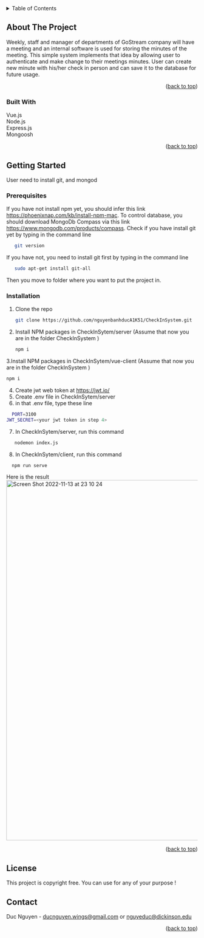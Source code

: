 



<!-- TABLE OF CONTENTS -->
<details>
  <summary>Table of Contents</summary>
  <ol>
    <li>
      <a href="#about-the-project">About The Project</a>
      <ul>
        <li><a href="#built-with">Built With</a></li>
      </ul>
    </li>
    <li>
      <a href="#getting-started">Getting Started</a>
      <ul>
        <li><a href="#prerequisites">Prerequisites</a></li>
        <li><a href="#installation">Installation</a></li>
      </ul>
    </li>
   
    <li><a href="#license">License</a></li>
    <li><a href="#contact">Contact</a></li>
  
  </ol>
</details>



<!-- ABOUT THE PROJECT -->
## About The Project


Weekly, staff and manager of departments of GoStream company will have a meeting and an internal software is used for storing the minutes of the meeting. This simple system implements that idea by allowing user to authenticate and make change to their meetings minutes.
User can create new minute with his/her check in person and can save it to the database for future usage.

<p align="right">(<a href="#readme-top">back to top</a>)</p>



### Built With

Vue.js <br/>
Node.js <br/>
Express.js<br/>
Mongoosh

<p align="right">(<a href="#readme-top">back to top</a>)</p>



<!-- GETTING STARTED -->
## Getting Started

User need to install git, and mongod

### Prerequisites

If you have not install npm yet, you should infer this link https://phoenixnap.com/kb/install-npm-mac.
To control database, you should download MongoDb Compass via this link https://www.mongodb.com/products/compass.
Check if you have install git yet by typing in the command line  
```sh
   git version
  ```
If you have not, you need to install git first by  typing in the command line
```sh
   sudo apt-get install git-all
  ```
Then you move to folder where you want to put the project in.

### Installation

1. Clone the repo
   ```sh
   git clone https://github.com/nguyenbanhducA1K51/CheckInSystem.git
   ```
2. Install NPM packages in CheckInSytem/server (Assume that now you are in the folder CheckInSystem )
   
   ```sh
   npm i
   ```
3.Install NPM packages in CheckInSytem/vue-client (Assume that now you are in the folder CheckInSystem )
 
   ```sh
   npm i
   ```
   
4. Create jwt web token at https://jwt.io/
5. Create .env file in CheckInSytem/server 
6. in that .env file, type these line
 ```sh
   PORT=3100
JWT_SECRET=<your jwt token in step 4>

   ```
7. In CheckInSytem/server, run this command
```sh
   nodemon index.js
   ```
8. In CheckInSytem/client, run this command
```sh
  npm run serve
```
Here is the result
<img width="949" alt="Screen Shot 2022-11-13 at 23 10 24" src="https://user-images.githubusercontent.com/86947901/201573502-369d2df4-791f-4d62-93d7-45f602952c98.png">

<p align="right">(<a href="#readme-top">back to top</a>)</p>

<!-- LICENSE -->
## License

<!-- Distributed under the MIT License. See `LICENSE.txt` for more information.

<p align="right">(<a href="#readme-top">back to top</a>)</p> -->

This project is copyright free. You can use for any of your purpose !

<!-- CONTACT -->
## Contact

Duc Nguyen - ducnguyen.wings@gmail.com or nguyeduc@dickinson.edu



<p align="right">(<a href="#readme-top">back to top</a>)</p>

